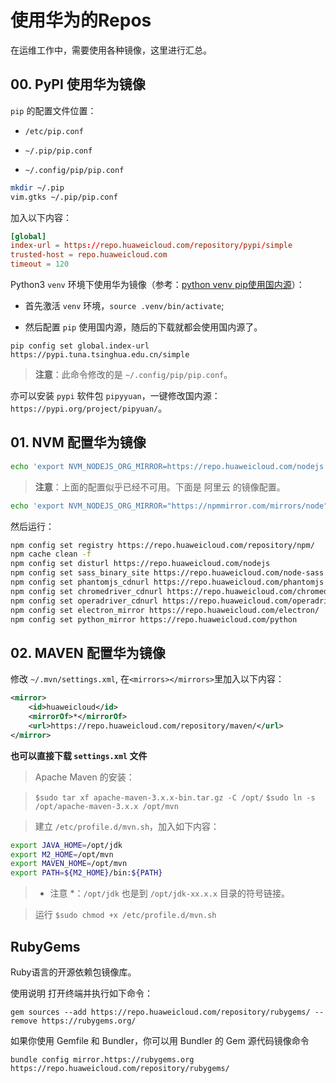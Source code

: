 # 使用华为的Repos

在运维工作中，需要使用各种镜像，这里进行汇总。

## 00. PyPI 使用华为镜像


`pip` 的配置文件位置：


- `/etc/pip.conf`

- `~/.pip/pip.conf`

- `~/.config/pip/pip.conf`


```bash
mkdir ~/.pip
vim.gtks ~/.pip/pip.conf
```

加入以下内容：

```conf
[global]
index-url = https://repo.huaweicloud.com/repository/pypi/simple
trusted-host = repo.huaweicloud.com
timeout = 120
```

Python3 `venv` 环境下使用华为镜像（参考：[python venv pip使用国内源](https://blog.csdn.net/duoyasong5907/article/details/129190001)）：


- 首先激活 `venv` 环境，`source .venv/bin/activate`;

- 然后配置 `pip` 使用国内源，随后的下载就都会使用国内源了。

```console
pip config set global.index-url https://pypi.tuna.tsinghua.edu.cn/simple
```

> **注意**：此命令修改的是 `~/.config/pip/pip.conf`。

亦可以安装 `pypi` 软件包 `pipyyuan`，一键修改国内源：`https://pypi.org/project/pipyuan/`。




## 01. NVM 配置华为镜像

```bash
echo 'export NVM_NODEJS_ORG_MIRROR=https://repo.huaweicloud.com/nodejs' >> ~/.bashrc
```

> **注意**：上面的配置似乎已经不可用。下面是 阿里云 的镜像配置。


```bash
echo 'export NVM_NODEJS_ORG_MIRROR="https://npmmirror.com/mirrors/node"' >> ~/.bashrc
```


然后运行：

```bash
npm config set registry https://repo.huaweicloud.com/repository/npm/
npm cache clean -f
npm config set disturl https://repo.huaweicloud.com/nodejs
npm config set sass_binary_site https://repo.huaweicloud.com/node-sass
npm config set phantomjs_cdnurl https://repo.huaweicloud.com/phantomjs
npm config set chromedriver_cdnurl https://repo.huaweicloud.com/chromedriver
npm config set operadriver_cdnurl https://repo.huaweicloud.com/operadriver
npm config set electron_mirror https://repo.huaweicloud.com/electron/
npm config set python_mirror https://repo.huaweicloud.com/python
```


## 02. MAVEN 配置华为镜像

修改 `~/.mvn/settings.xml`, 在`<mirrors></mirrors>`里加入以下内容：

```xml
<mirror>
    <id>huaweicloud</id>
    <mirrorOf>*</mirrorOf>
    <url>https://repo.huaweicloud.com/repository/maven/</url>
</mirror>
```

**也可以直接下载 `settings.xml` 文件**

> Apache Maven 的安装：

> `$sudo tar xf apache-maven-3.x.x-bin.tar.gz -C /opt/`
> `$sudo ln -s /opt/apache-maven-3.x.x /opt/mvn`

> 建立 `/etc/profile.d/mvn.sh`，加入如下内容：

```bash
export JAVA_HOME=/opt/jdk
export M2_HOME=/opt/mvn
export MAVEN_HOME=/opt/mvn
export PATH=${M2_HOME}/bin:${PATH}
```

> * 注意 *：`/opt/jdk` 也是到 `/opt/jdk-xx.x.x` 目录的符号链接。

> 运行 `$sudo chmod +x /etc/profile.d/mvn.sh`


## RubyGems



Ruby语言的开源依赖包镜像库。

使用说明 打开终端并执行如下命令：

```console
gem sources --add https://repo.huaweicloud.com/repository/rubygems/ --remove https://rubygems.org/
```

如果你使用 Gemfile 和 Bundler，你可以用 Bundler 的 Gem 源代码镜像命令

```console
bundle config mirror.https://rubygems.org https://repo.huaweicloud.com/repository/rubygems/
```

